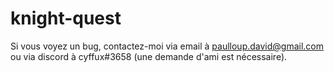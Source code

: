 # knight-quest
Si vous voyez un bug, contactez-moi via email à paulloup.david@gmail.com ou via discord à cyffux#3658 (une demande d'ami est nécessaire).

